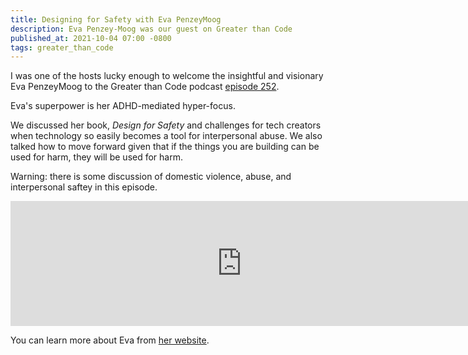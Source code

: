 ```yaml
---
title: Designing for Safety with Eva PenzeyMoog
description: Eva Penzey-Moog was our guest on Greater than Code
published_at: 2021-10-04 07:00 -0800
tags: greater_than_code
---
```


I was one of the hosts lucky enough to welcome the insightful and visionary
Eva PenzeyMoog to the Greater than Code podcast [episode
252](https://www.greaterthancode.com/designing-for-safety).

Eva's superpower is her ADHD-mediated hyper-focus.

We discussed her book, *Design for Safety* and challenges for tech creators when
technology so easily becomes a tool for interpersonal abuse. We also talked
how to move forward given that if the things you are building can be used for
harm, they will be used for harm.

Warning: there is some discussion of domestic violence, abuse, and interpersonal
saftey in this episode.

<iframe src="https://player.fireside.fm/v2/nERs6yQ-+Wz3yFAjF?theme=dark" width="740" height="200" frameborder="0" scrolling="no"></iframe>

You can learn more about Eva from [her website](https://evapenzeymoog.com).
